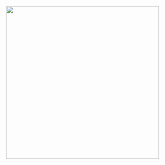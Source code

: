<p align="center"><a href="https://t.me/Dr_Asad_Ali"><img src="https://te.legra.ph/file/a9de8c8786b885b40097f.mp4" width="400"></a></p>
